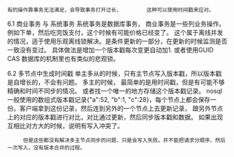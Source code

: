     有的操作靠事务无法满足，会导致事务打开过长，        这种可以使用时间戳来应对。
    
6.1 商业事务 与 系统事务
    系统事务是数据库事务， 商业事务是一些列业务操作。
    例如下单，然后吃完饭支付，这个时候有可能价格已经变了。
    这个属于离线并发的情况，适于使用乐观离线锁解决。是条件更新的一部分，在更新的时候监测是否一致没有变过。
        具体做法是增加一个版本戳每次变更自动加1. 或者使用GUID
    CAS
        数据库的机制里也有类似的悲观锁。
 
6.2 多节点中生成时间戳
    单主多从的时候，只有主节点写入版本戳，所以版本戳是自增长的，不会有问题。
    多主的时候， 最简单的是用时间戳，但是有可能不够精确和时间不同步的情况。
        或者找一个唯一的地方存储这个版本戳记录。
        nosql一般使用的数组式版本戳记录{"a":52, "b":1, "c":28}，每个节点上都会保存一份。客户端拿到这份记录，然后连到另外的一个节点上去更新记录， 跟另外节点上的对应的版本戳进行对比，对比通过更新，然后同步版本戳和数据。
        如果出现互相比对方大的时候，说明有写入冲突了。

         但是这些都没有解决多主节点同步的问题，只是会写入失败。并不能把请求分顺序，然后一次写入，没有版本合并的过程。
    